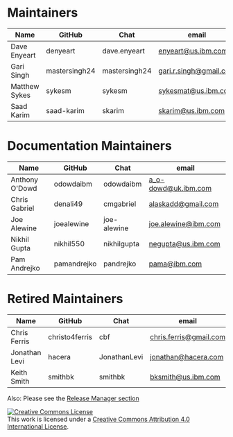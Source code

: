 Maintainers
===========

| Name | GitHub | Chat | email |
|------|--------|------|-------|
| Dave Enyeart | denyeart | dave.enyeart | <enyeart@us.ibm.com> |
| Gari Singh | mastersingh24 | mastersingh24 | <gari.r.singh@gmail.com> |
| Matthew Sykes | sykesm | sykesm | <sykesmat@us.ibm.com> |
| Saad Karim | saad-karim | skarim | <skarim@us.ibm.com> |


Documentation Maintainers
=========================

| Name | GitHub | Chat | email |
|------|--------|------|-------|
| Anthony O'Dowd | odowdaibm  | odowdaibm | <a_o-dowd@uk.ibm.com> |
| Chris Gabriel  | denali49   | cmgabriel | <alaskadd@gmail.com> |
| Joe Alewine | joealewine | joe-alewine | <joe.alewine@ibm.com> |
| Nikhil Gupta | nikhil550 | nikhilgupta | <negupta@us.ibm.com> |
| Pam Andrejko | pamandrejko | pandrejko | <pama@ibm.com> |


Retired Maintainers
===================

| Name | GitHub | Chat | email |
|------|--------|------|-------|
| Chris Ferris | christo4ferris | cbf | <chris.ferris@gmail.com> |
| Jonathan Levi | hacera | JonathanLevi | <jonathan@hacera.com> |
| Keith Smith | smithbk | smithbk | <bksmith@us.ibm.com> |


Also: Please see the [Release Manager section](https://github.com/hyperledger/fabric/blob/master/MAINTAINERS.md)

<a rel="license" href="http://creativecommons.org/licenses/by/4.0/"><img alt="Creative Commons License" style="border-width:0" src="https://i.creativecommons.org/l/by/4.0/88x31.png" /></a><br />This work is licensed under a <a rel="license" href="http://creativecommons.org/licenses/by/4.0/">Creative Commons Attribution 4.0 International License</a>.
